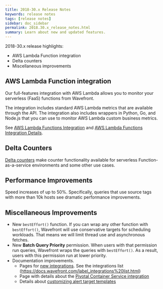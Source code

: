 ```yaml
---
title: 2018-30.x Release Notes
keywords: release notes
tags: [release notes]
sidebar: doc_sidebar
permalink: 2018.30.x_release_notes.html
summary: Learn about new and updated features.
---
```


2018-30.x release highlights:
* AWS Lambda Function integration
* Delta counters
* Miscellaneous improvements


## AWS Lambda Function integration

Our full-features integration with AWS Lambda allows you to monitor your serverless (FaaS) functions from Wavefront.

The integration includes standard AWS Lambda metrics that are available through the API. The integration also includes wrappers in Python, Go, and Node.js that you can use to monitor AWS Lambda custom business metrics.

See [AWS Lambda Functions Integration](aws-lambda-functions.html) and [AWS Lambda Functions Integration Details](integrations_aws_lambda.html).


## Delta Counters

[Delta counters](delta_counters.htm) make counter functionality available for serverless Function-as-a-service environments and some other use cases.

## Performance Improvements
Speed increases of up to 50%. Specifically, queries that use source tags with more than 10k hosts see dramatic performance improvements.

## Miscellaneous Improvements
* New `bestEffort()` function. If you can wrap any other function with `bestEffort()`, Wavefront will use conservative targets for scheduling workloads. That means we will limit thread use and asynchronous fetches.
* New **Batch Query Priority** permission. When users with that permission run queries, Wavefront wraps the queries with `bestEffort()`. As a result,  users with this permission run at lower priority. 
* Documentation improvements.
  - Pages for [new integrations](integrations_new_changed.html#july-2018). See the integrations list (https://docs.wavefront.com/label_integrations%20list.html)
  - Page with details about the [Pivotal Container Service integration](integrations_pks.html)
  - Details about [customizing alert target templates](alert_target_customizing.html)
